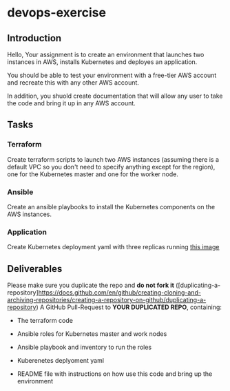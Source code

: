 # devops-exercise

## Introduction

Hello, 
Your assignment is to create an environment that launches two instances in AWS, installs Kubernetes and deployes an application.

You should be able to test your environment with a free-tier AWS account and recreate this with any other AWS account.

In addition, you shuold create documentation that will allow any user to take the code and bring it up in any AWS account.

## Tasks

### Terraform
Create terraform scripts to launch two AWS instances (assuming there is a default VPC so you don't need to specify anything except for the region), one for the Kubernetes master and one for the worker node.

### Ansible
Create an ansible playbooks to install the Kubernetes components on the AWS instances.

### Application
Create Kubernetes deployment yaml with three replicas running [this image](https://hub.docker.com/r/gairadzi/webserver)

## Deliverables
Please make sure you duplicate the repo and **do not fork it** ([duplicating-a-repository]https://docs.github.com/en/github/creating-cloning-and-archiving-repositories/creating-a-repository-on-github/duplicating-a-repository)
A GitHub Pull-Request to **YOUR DUPLICATED REPO**, containing:


* The terraform code

* Ansible roles for Kubernetes master and work nodes

* Ansible playbook and inventory to run the roles

* Kuberenetes deplyoment yaml

* README file with instructions on how use this code and bring up the environment

